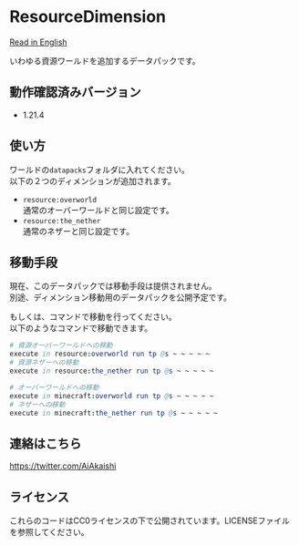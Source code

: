 # ResourceDimension

[Read in English](README.md)

いわゆる資源ワールドを追加するデータパックです。

## 動作確認済みバージョン

- 1.21.4

## 使い方

ワールドの`datapacks`フォルダに入れてください。  
以下の２つのディメンションが追加されます。  

- `resource:overworld`  
  通常のオーバーワールドと同じ設定です。
- `resource:the_nether`  
  通常のネザーと同じ設定です。

## 移動手段

現在、このデータパックでは移動手段は提供されません。  
別途、ディメンション移動用のデータパックを公開予定です。  
  
もしくは、コマンドで移動を行ってください。  
以下のようなコマンドで移動できます。  

```nim
# 資源オーバーワールドへの移動
execute in resource:overworld run tp @s ~ ~ ~ ~ ~
# 資源ネザーへの移動
execute in resource:the_nether run tp @s ~ ~ ~ ~ ~

# オーバーワールドへの移動
execute in minecraft:overworld run tp @s ~ ~ ~ ~ ~
# ネザーへの移動
execute in minecraft:the_nether run tp @s ~ ~ ~ ~ ~
```

## 連絡はこちら

<https://twitter.com/AiAkaishi>

## ライセンス

これらのコードはCC0ライセンスの下で公開されています。LICENSEファイルを参照してください。
